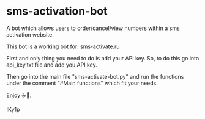 # sms-activation-bot
A bot which allows users to order/cancel/view numbers within a sms activation website. 

This bot is a working bot for: sms-activate.ru

First and only thing you need to do is add your API key. 
So, to do this go into api_key.txt file and add you API key.

Then go into the main file "sms-activate-bot.py" and run the functions under the comment "#Main functions" which fit your needs.

Enjoy ☕🐍.



!Ky1p



